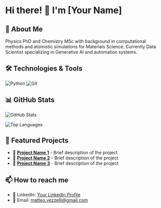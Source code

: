 # Hi there! 👋 I'm [Your Name]

## 🚀 About Me
Physics PhD and Chemistry MSc with background in computational methods and atomistic simulations for Materials Science.
Currently Data Scientist specializing in Generative AI and automation systems. 

## 🛠️ Technologies & Tools
![Python](https://img.shields.io/badge/-Python-3776AB?style=flat-square&logo=python&logoColor=white)
![Git](https://img.shields.io/badge/-Git-F05032?style=flat-square&logo=git&logoColor=white)

## 📊 GitHub Stats
![GitHub Stats](https://github-readme-stats.vercel.app/api?username=mtvz42&show_icons=true&theme=radical)

![Top Languages](https://github-readme-stats.vercel.app/api/top-langs/?username=mtvz42&layout=compact&theme=radical)

## 🎯 Featured Projects
- 🔗 **[Project Name 1](link-to-project)** - Brief description of the project
- 🔗 **[Project Name 2](link-to-project)** - Brief description of the project
- 🔗 **[Project Name 3](link-to-project)** - Brief description of the project

## 📫 How to reach me
- 💼 LinkedIn: [Your LinkedIn Profile]([https://linkedin.com/in/your-profile](https://www.linkedin.com/in/matteovezzelli/))
- 📧 Email: matteo.vezzelli@gmail.com
